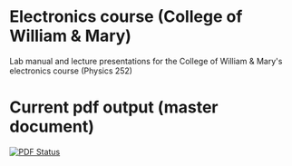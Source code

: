 # Electronics course (College of William & Mary)
Lab manual and lecture presentations for the College of William &amp; Mary's electronics course (Physics 252)

# Current pdf output (master document)
[![PDF Status](https://www.sharelatex.com/github/repos/wdconinc/electronics/builds/latest/badge.svg)](https://www.sharelatex.com/github/repos/wdconinc/electronics/builds/latest/output.pdf)
